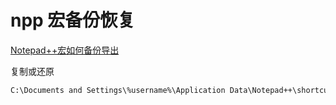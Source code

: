 # npp 宏备份恢复

[Notepad++宏如何备份导出](http://blog.csdn.net/viqecel/article/details/50326437)

复制或还原

```txt
C:\Documents and Settings\%username%\Application Data\Notepad++\shortcuts.xml
```

